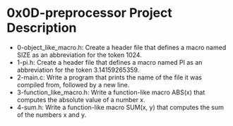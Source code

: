 # 0x0D-preprocessor Project Description
* 0-object_like_macro.h: Create a header file that defines a macro named SIZE as an abbreviation for the token 1024.
* 1-pi.h: Create a header file that defines a macro named PI as an abbreviation for the token 3.14159265359.
* 2-main.c: Write a program that prints the name of the file it was compiled from, followed by a new line.
* 3-function_like_macro.h: Write a function-like macro ABS(x) that computes the absolute value of a number x.
* 4-sum.h: Write a function-like macro SUM(x, y) that computes the sum of the numbers x and y.

